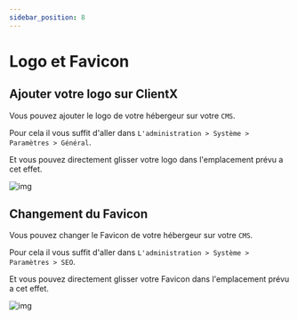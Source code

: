 ```yaml
---
sidebar_position: 8
---
```


# Logo et Favicon

## Ajouter votre logo sur ClientX

Vous pouvez ajouter le logo de votre hébergeur sur votre `CMS`.

Pour cela il vous suffit d'aller dans `L'administration > Système > Paramètres > Général`.

Et vous pouvez directement glisser votre logo dans l'emplacement prévu a cet effet.

![img](https://cdn.discordapp.com/attachments/939840146507989003/968534237928128512/unknown.png)


## Changement du Favicon

Vous pouvez changer le Favicon de votre hébergeur sur votre `CMS`.

Pour cela il vous suffit d'aller dans `L'administration > Système > Paramètres > SEO`.

Et vous pouvez directement glisser votre Favicon dans l'emplacement prévu a cet effet.


![img](https://cdn.discordapp.com/attachments/939840146507989003/968534371260854302/unknown.png)
